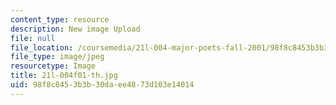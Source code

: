 ```yaml
---
content_type: resource
description: New image Upload
file: null
file_location: /coursemedia/21l-004-major-poets-fall-2001/98f8c8453b3b30daee4873d103e14014_21l-004f01-th.jpg
file_type: image/jpeg
resourcetype: Image
title: 21l-004f01-th.jpg
uid: 98f8c845-3b3b-30da-ee48-73d103e14014
---
```

